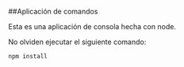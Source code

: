 ##Aplicación de comandos

Esta es una aplicación de consola hecha con node.

No olviden ejecutar el siguiente comando:

```
npm install
```